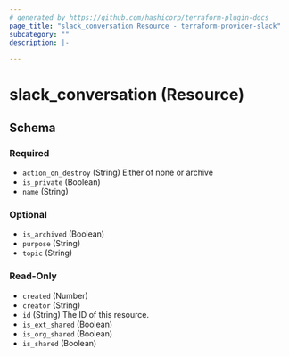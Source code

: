 ```yaml
---
# generated by https://github.com/hashicorp/terraform-plugin-docs
page_title: "slack_conversation Resource - terraform-provider-slack"
subcategory: ""
description: |-
  
---
```


# slack_conversation (Resource)





<!-- schema generated by tfplugindocs -->
## Schema

### Required

- `action_on_destroy` (String) Either of none or archive
- `is_private` (Boolean)
- `name` (String)

### Optional

- `is_archived` (Boolean)
- `purpose` (String)
- `topic` (String)

### Read-Only

- `created` (Number)
- `creator` (String)
- `id` (String) The ID of this resource.
- `is_ext_shared` (Boolean)
- `is_org_shared` (Boolean)
- `is_shared` (Boolean)


